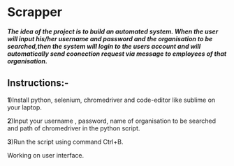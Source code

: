 # Scrapper

***The idea of the project is to build an automated system. When the user will input his/her username and password and the organisation to be searched,then the system will login to the users account and will automatically send coonection request via message to employees of that organisation.***

## Instructions:-

**1**)Install python, selenium, chromedriver and code-editor like sublime on your laptop.

**2**)Input your username , password, name of organisation to be searched and path of chromedriver in the python script.

**3**)Run the script using command Ctrl+B.

Working on user interface.

